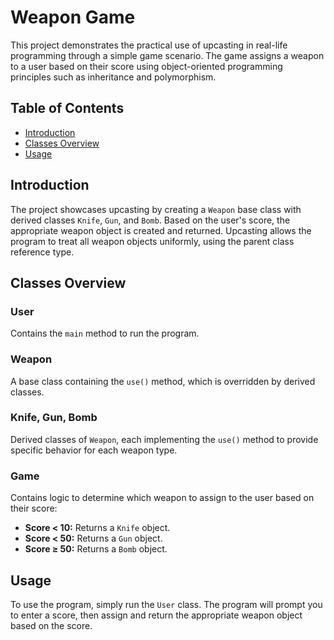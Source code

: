 # Weapon Game

This project demonstrates the practical use of upcasting in real-life programming through a simple game scenario. The game assigns a weapon to a user based on their score using object-oriented programming principles such as inheritance and polymorphism.

## Table of Contents
- [Introduction](#introduction)
- [Classes Overview](#classes-overview)
- [Usage](#usage)

## Introduction
The project showcases upcasting by creating a `Weapon` base class with derived classes `Knife`, `Gun`, and `Bomb`. Based on the user's score, the appropriate weapon object is created and returned. Upcasting allows the program to treat all weapon objects uniformly, using the parent class reference type.

## Classes Overview

### User
Contains the `main` method to run the program.

### Weapon
A base class containing the `use()` method, which is overridden by derived classes.

### Knife, Gun, Bomb
Derived classes of `Weapon`, each implementing the `use()` method to provide specific behavior for each weapon type.

### Game
Contains logic to determine which weapon to assign to the user based on their score:
- **Score < 10:** Returns a `Knife` object.
- **Score < 50:** Returns a `Gun` object.
- **Score ≥ 50:** Returns a `Bomb` object.

## Usage
To use the program, simply run the `User` class. The program will prompt you to enter a score, then assign and return the appropriate weapon object based on the score.
